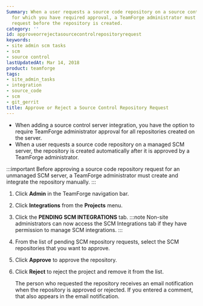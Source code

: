 ```yaml
---
Summary: When a user requests a source code repository on a source control server
  for which you have required approval, a TeamForge administrator must approve the
  request before the repository is created.
category: ''
id: approveorrejectasourcecontrolrepositoryrequest
keywords:
- site admin scm tasks
- scm
- source control
lastUpdatedAt: Mar 14, 2018
product: teamforge
tags:
- site_admin_tasks
- integration
- source_code
- scm
- git_gerrit
title: Approve or Reject a Source Control Repository Request
---
```



* When adding a source control server integration, you have the option to require TeamForge administrator approval for all repositories created on the server.
* When a user requests a source code repository on a managed SCM server, the repository is created automatically after it is approved by a TeamForge administrator.

:::important
Before approving a source code repository request for an unmanaged SCM server, a TeamForge administrator must create and integrate the repository manually.
:::

1. Click **Admin** in the TeamForge navigation bar.
2. Click **Integrations** from the **Projects** menu.
3. Click the **PENDING SCM INTEGRATIONS** tab.
   :::note
   Non-site administrators can now access the SCM Integrations tab if they have permission to manage SCM integrations.
   :::
4. From the list of pending SCM repository requests, select the SCM repositories that you want to approve.
5. Click **Approve** to approve the repository.
6. Click **Reject** to reject the project and remove it from the list.
   
   The person who requested the repository receives an email notification when the repository is approved or rejected. If you entered a comment, that also appears in the email notification.


